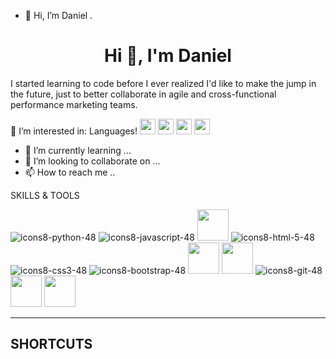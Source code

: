 <!---
djag477/djag477 is a ✨ special ✨ repository because its `README.md` (this file) appears on your GitHub profile.
You can click the Preview link to take a look at your changes.
--->

- 👋 Hi, I’m Daniel
.

<h1 align="center" dir="auto">  Hi 👋, I'm Daniel</h1>

I started learning to code before I ever realized I'd like to make the jump in the future, just to better collaborate in agile and cross-functional performance marketing teams.


<div style=vertical-align="middle>
👀 I’m interested in: Languages!  
  <img src="https://user-images.githubusercontent.com/101579022/175764386-ffd7cacb-2cf7-41ee-b795-1abd117037ce.png" width="25px" height="25px" vertical-align="sub">
  <img src="https://user-images.githubusercontent.com/101579022/175764406-e519492d-dae7-4431-902b-98ccfcc10c87.png" width="25px" height="25px"/> 
  <img src="https://user-images.githubusercontent.com/101579022/175764382-2d989e41-ddc6-44f2-979a-9a133f123855.png" width="25px" height="25px"/> 
  <img src="https://user-images.githubusercontent.com/101579022/175764341-8633c04f-cdc6-446e-a71d-67b2576301b6.png" width="25px" height="25px"/> 
</div>

- 🌱 I’m currently learning ... 
- 💞️ I’m looking to collaborate on ...
- 📫 How to reach me ..


SKILLS & TOOLS

![icons8-python-48](https://user-images.githubusercontent.com/101579022/175761197-64000830-9717-4175-93c9-827f06894b55.png)
![icons8-javascript-48](https://user-images.githubusercontent.com/101579022/175761211-c11f5a12-74f3-45a3-9443-ed559d85e550.png)
<img src="https://user-images.githubusercontent.com/101579022/175761868-001bb518-6d29-4984-b4e2-2e81f14e0dca.svg" width="50px" height="50px"/>
![icons8-html-5-48](https://user-images.githubusercontent.com/101579022/175761214-4ebc45e0-2c2b-411c-a833-4bbcdb446488.png)
![icons8-css3-48](https://user-images.githubusercontent.com/101579022/175761212-da983b93-4c72-4a1b-a90e-b7f8e456b489.png)
![icons8-bootstrap-48](https://user-images.githubusercontent.com/101579022/175761209-f5e1910e-be55-49ba-8d2d-084ac213a919.png)
<img src="https://user-images.githubusercontent.com/101579022/175761870-3db90a15-7591-4805-9bd3-44d1bd2bd088.svg" width="50px" height="50px"/>
<img src="https://user-images.githubusercontent.com/101579022/175761206-6aa8b3ca-e5e6-406d-9e95-afcbdcfe0433.png" width="50px" height="50px"/>
![icons8-git-48](https://user-images.githubusercontent.com/101579022/175761208-abd172a0-9d98-4d24-8565-5d102f677dba.png)
<img src="https://user-images.githubusercontent.com/101579022/175761871-b0978fb7-f284-4bd1-8782-d68fd52ed2aa.svg" width="50px" height="50px"/>
<img src="https://user-images.githubusercontent.com/101579022/175761872-9929fd83-583d-40a1-b58b-8add88fe9cfd.svg" width="50px" height="50px"/>

-----------------------------------------------------------------------------



SHORTCUTS
-----------------------------------------------------------------------------





